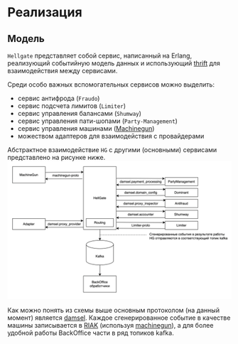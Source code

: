 # Реализация

## Модель

`Hellgate` представляет собой сервис, написанный на Erlang, 
реализующий событийную модель данных и использующий [thrift](https://ru.wikipedia.org/wiki/Apache_Thrift) для взаимодействия 
между сервисами.

Среди особо важных вспомогательных сервисов можно выделить:
- сервис антифрода (`Fraudo`)
- сервис подсчета лимитов (`Limiter`)
- сервис управления балансами (`Shumway`)
- сервис управления пати-шопами (`Party-Management`)
- сервис управления машинами ([Machinegun](docs/machinegun/overview.md))
- можеством адаптеров для взаимодействия с провайдерами

Абстрактное взаимодействие `HG` с другими (основными) сервисами
представлено на рисунке ниже.
![](images/abstract-hg-interacting.png)

Как можно понять из схемы выше основным протоколом (на данный момент) 
является [damsel](https://github.com/valitydev/damsel). Каждое 
сгенерированное событие в качестве машины записывается в [RIAK](https://ru.wikipedia.org/wiki/Riak) 
(используя [machinegun](docs/machinegun/overview.md)), а для более удобной работы BackOffice части 
в ряд топиков kafka.
